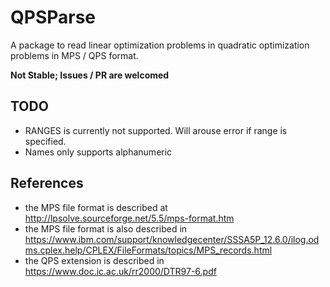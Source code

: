 # QPSParse

A package to read linear optimization problems in quadratic optimization problems in MPS / QPS format.

**Not Stable; Issues / PR are welcomed**

## TODO

-   RANGES is currently not supported. Will arouse error if range is specified.
-   Names only supports alphanumeric


## References
- the MPS file format is described at http://lpsolve.sourceforge.net/5.5/mps-format.htm
- the MPS file format is also described in https://www.ibm.com/support/knowledgecenter/SSSA5P_12.6.0/ilog.odms.cplex.help/CPLEX/FileFormats/topics/MPS_records.html
- the QPS extension is described in https://www.doc.ic.ac.uk/rr2000/DTR97-6.pdf
